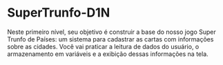 # SuperTrunfo-D1N
Neste primeiro nível, seu objetivo é construir a base do nosso jogo Super Trunfo de Países: um sistema para cadastrar as cartas com informações sobre as cidades. Você vai praticar a leitura de dados do usuário, o armazenamento em variáveis e a exibição dessas informações na tela.
